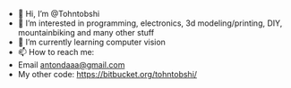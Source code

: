 - 👋 Hi, I’m @Tohntobshi
- 👀 I’m interested in programming, electronics, 3d modeling/printing, DIY, mountainbiking and many other stuff
- 🌱 I’m currently learning computer vision
- 📫 How to reach me:
- Email antondaaa@gmail.com
- My other code: https://bitbucket.org/tohntobshi/
